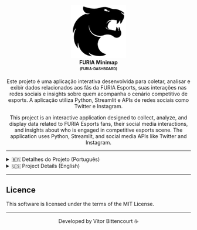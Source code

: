 <p align="center">
  <img src="./assets/Furia_Esports_logo.png" alt="FURIA logo" width="150" /> <br />
  <b>FURIA Minimap</b> <br />
  <sub><sup><b>(FURIA-DASHBOARD)</b></sup></sub> <br />
</p>

<p align="center">
  Este projeto é uma aplicação interativa desenvolvida para coletar, analisar e exibir dados relacionados aos fãs da FURIA Esports, suas interações nas redes sociais e insights sobre quem acompanha o cenário competitivo de esports. A aplicação utiliza Python, Streamlit e APIs de redes sociais como Twitter e Instagram.
</p>

<p align="center">
  This project is an interactive application designed to collect, analyze, and display data related to FURIA Esports fans, their social media interactions, and insights about who is engaged in competitive esports scene. The application uses Python, Streamlit, and social media APIs like Twitter and Instagram.
</p>

---

<details> <summary>🇧🇷 Detalhes do Projeto (Português)</summary>

## Resumo do Projeto

O **FURIA Minimap** é uma aplicação web que permite coletar e visualizar dados sobre os fãs da FURIA Esports. Ele analisa interações no Twitter e Instagram, exibe insights demográficos e comportamentais, e permite a criação de gráficos e relatórios interativos.

---

## Estrutura do Projeto

### Principais Arquivos

- **`dashboard.py`**: Interface principal para exibição de dados e insights.
- **`fan_form.py`**: Formulário para coleta de informações dos fãs.
- **`instagram_service.py`**: Funções para integração com a API do Instagram.
- **`twitter_service.py`**: Funções para integração com a API do Twitter.
- **`data_loader.py`**: Funções para carregar dados de arquivos JSON.
- **`visualization.py`**: Funções para criar gráficos interativos.

---

## Funcionalidades

- **Coleta de Dados**:
  - Informações demográficas e interesses dos fãs.
  - Interações no Twitter e Instagram.
- **Análise de Dados**:
  - Gráficos de engajamento por estado, idade e hashtags.
  - Word Cloud de interesses e hashtags.
- **Integração com Redes Sociais**:
  - Coleta de tweets e contas seguidas no Instagram relacionadas à FURIA.
- **Dashboard Interativo**:
  - Visualização de dados em tempo real.

---

## Tecnologias e Ferramentas Utilizadas

- **Python**: Linguagem principal para backend e análise de dados.
- **Streamlit**: Framework para criação de dashboards interativos.
- **Tweepy**: Biblioteca para integração com a API do Twitter.
- **Instagram Graph API**: API oficial para integração com o Instagram.
- **Pandas**: Manipulação e análise de dados.
- **Matplotlib e Plotly**: Criação de gráficos interativos.
- **WordCloud**: Geração de nuvens de palavras.

---

## Instruções de Uso

### Pré-requisitos

- Python 3.10+ instalado.
- Chaves de API configuradas no arquivo `.env`.

### Configuração

1. Clone o repositório:
   ```bash
   git clone https://github.com/seu-usuario/furia-dashboard.git
   cd furia-dashboard
   ```

2. Crie um ambiente virtual e instale as dependências:
    ```bash
    python -m venv venv
    source venv/bin/activate  # No Windows: venv\Scripts\activate
    pip install -r requirements.txt
    ```

3. Configure o arquivo `.env` com suas chaves de API:
    ```bash
    TWITTER_BEARER_TOKEN=seu_token_twitter
    INSTAGRAM_ACCESS_TOKEN=seu_token_instagram
    ```

4. Inicie, preencha e salve o formulário:
    ```bash
    streamlit run fan_form.py
    ```

5. Inicie o aplicativo:
    ```bash
    streamlit run app/dashboard.py
    ```

---

## Exemplos de Uso

### Formulário de Fãs:
Preencha o formulário em `fan_form.py` para coletar informações dos fãs.

### Dashboard:
Acesse o dashboard em `app/dashboard.py` para visualizar insights e gráficos.

### Integração com Redes Sociais:
Veja as contas relacionadas à FURIA seguidas no Instagram e tweets com hashtags específicas.

---

</details>

<details> <summary>🇺🇸 Project Details (English)</summary>

## Project Summary

The **FURIA Minimap** is a web application that collects and visualizes data about FURIA Esports fans. It analyzes interactions on Twitter and Instagram, displays demographic and behavioral insights, and allows the creation of interactive charts and reports.

---

## Key Files

- **`dashboard.py`**: Main interface for data visualization and insights.
- **`fan_form.py`**: Form to collect fan information.
- **`instagram_service.py`**: Functions for Instagram API integration.
- **`twitter_service.py`**: Functions for Twitter API integration.
- **`data_loader.py`**: Functions to load data from JSON files.
- **`visualization.py`**: Functions to create interactive charts.

---

## Features

### Data Collection:
- Demographic and interest information from fans.
- Interactions on Twitter and Instagram.

### Data Analysis:
- Engagement charts by state, age, and hashtags.
- Word Cloud of interests and hashtags.

### Social Media Integration:
- Collect tweets and Instagram accounts related to FURIA.

### Interactive Dashboard:
- Real-time data visualization.

---

## Technologies and Tools Used

- **Python**: Main language for backend and data analysis.
- **Streamlit**: Framework for creating interactive dashboards.
- **Tweepy**: Library for Twitter API integration.
- **Instagram Graph API**: Official API for Instagram integration.
- **Pandas**: Data manipulation and analysis.
- **Matplotlib and Plotly**: Interactive chart creation.
- **WordCloud**: Word cloud generation.

---

## Usage Instructions

### Prerequisites
- Python 3.10+ installed.
- API keys configured in the `.env` file.

### Setup

1. Clone the repository:
   ```bash
   git clone https://github.com/your-username/furia-dashboard.git
   cd furia-dashboard
   ```

2. Create a virtual environment and install the dependencies:
    ```bash
    python -m venv venv
    source venv/bin/activate  # On Windows: venv\Scripts\activate
    pip install -r requirements.txt
    ```

3. Configure the `.env` file with your API keys:
    ```bash
    TWITTER_BEARER_TOKEN=your_twitter_token
    INSTAGRAM_ACCESS_TOKEN=your_instagram_token
    ```

4. Start, fill out, and save the form:
    ```bash
    streamlit run fan_form.py
    ```

5. Start the application:
    ```bash
    streamlit run app/dashboard.py
    ```

---

## Examples of Use

### Fan Form:
Fill out the form in `fan_form.py` to collect fan information.

### Dashboard:
Access the dashboard in `app/dashboard.py` to view insights and charts.

### Social Media Integration:
See Instagram accounts related to FURIA and tweets with specific hashtags.

</details>

---

## Licence

This software is licensed under the terms of the MIT License.

---

<div align="center">

Developed by Vitor Bittencourt ☕

</div> 